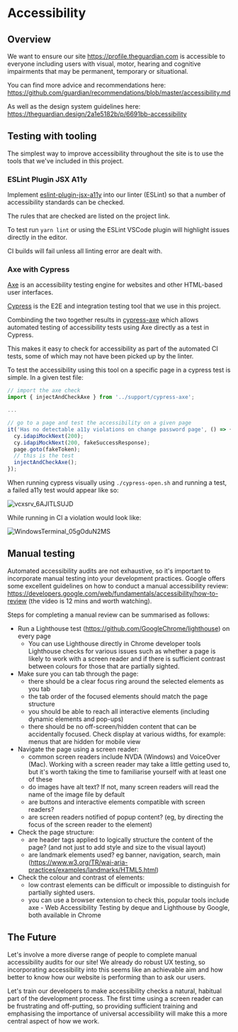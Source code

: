 # Accessibility

## Overview
We want to ensure our site https://profile.theguardian.com is accessible to everyone including users with visual, motor, hearing and cognitive
impairments that may be permanent, temporary or situational.

You can find more advice and recommendations here: https://github.com/guardian/recommendations/blob/master/accessibility.md

As well as the design system guidelines here: https://theguardian.design/2a1e5182b/p/6691bb-accessibility

## Testing with tooling

The simplest way to improve accessibility throughout the site is to use the tools that we've included in this project.

### ESLint Plugin JSX A11y

Implement [eslint-plugin-jsx-a11y](https://www.npmjs.com/package/eslint-plugin-jsx-a11y) into our linter (ESLint) so that a number of accessibility standards can be checked.

The rules that are checked are listed on the project link.

To test run `yarn lint` or using the ESLint VSCode plugin will highlight issues directly in the editor.

CI builds will fail unless all linting error are dealt with.

### Axe with Cypress

[Axe](https://github.com/dequelabs/axe-core) is an accessibility testing engine for websites and other HTML-based user interfaces.

[Cypress](https://www.cypress.io/) is the E2E and integration testing tool that we use in this project.

Combinding the two together results in [cypress-axe](https://github.com/component-driven/cypress-axe) which allows automated testing of accessibility tests using Axe directly as a test in Cypress.

This makes it easy to check for accessibility as part of the automated CI tests, some of which may not have been picked up by the linter.

To test the accessibility using this tool on a specific page in a cypress test is simple. In a given test file:

```js
// import the axe check
import { injectAndCheckAxe } from '../support/cypress-axe';

...

// go to a page and test the accessibility on a given page
it('Has no detectable a11y violations on change password page', () => {
  cy.idapiMockNext(200);
  cy.idapiMockNext(200, fakeSuccessResponse);
  page.goto(fakeToken);
  // this is the test
  injectAndCheckAxe();
});

```

When running cypress visually using `./cypress-open.sh` and running a test, a failed a11y test would appear like so:

![vcxsrv_6AJITLSUJD](https://user-images.githubusercontent.com/13315440/101000467-dbbcae00-3555-11eb-9ebb-28341f4c544b.png)

While running in CI a violation would look like:

![WindowsTerminal_05gOduN2MS](https://user-images.githubusercontent.com/13315440/101000507-e8d99d00-3555-11eb-8f8b-bb8c30e70c2d.png)

## Manual testing

Automated accessibility audits are not exhaustive, so it's important to incorporate manual testing into your
development practices. Google offers some excellent guidelines on how to conduct a manual accessibility review:
https://developers.google.com/web/fundamentals/accessibility/how-to-review (the video is 12 mins and worth watching).

Steps for completing a manual review can be summarised as follows:

- Run a Lighthouse test (https://github.com/GoogleChrome/lighthouse) on every page
    - You can use Lighthouse directly in Chrome developer tools Lighthouse checks for various issues such as whether a page is likely to work with a screen reader and if there is sufficient contrast between colours for those that are partially sighted.
- Make sure you can tab through the page:
    - there should be a clear focus ring around the selected elements as you tab
    - the tab order of the focused elements should match the page structure
    - you should be able to reach all interactive elements (including dynamic elements and pop-ups)
    - there should be no off-screen/hidden content that can be accidentally focused. Check display at various widths, for
    example: menus that are hidden for mobile view
- Navigate the page using a screen reader:
    - common screen readers include NVDA (Windows) and VoiceOver (Mac). Working with a screen reader may take
    a little getting used to, but it's worth taking the time to familiarise yourself with at least one of these
    - do images have alt text? If not, many screen readers will read the name of the image file by default
    - are buttons and interactive elements compatible with screen readers?
    - are screen readers notified of popup content? (eg, by directing the focus of the screen reader to the element)
- Check the page structure:
    - are header tags applied to logically structure the content of the page? (and not just to add style and size to the 
    visual layout)
    - are landmark elements used? eg banner, navigation, search, main 
    (https://www.w3.org/TR/wai-aria-practices/examples/landmarks/HTML5.html)
- Check the colour and contrast of elements:
    - low contrast elements can be difficult or impossible to distinguish for partially sighted users.
    - you can use a browser extension to check this, popular tools include axe - Web Accessibility Testing by deque and
    Lighthouse by Google, both available in Chrome

## The Future

Let's involve a more diverse range of people to complete manual accessibility audits for our site! We already do robust UX testing, so incorporating accessibility into this seems like an achievable aim and how better to know how our website is performing than to ask our users.

Let's train our developers to make accessibility checks a natural, habitual part of the development process. The first time using a screen reader can be frustrating and off-putting, so providing sufficient training and emphasising the importance of universal accessibility will make this a more central aspect of how we work.
